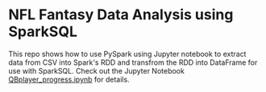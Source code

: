 # NFL Fantasy Data Analysis using SparkSQL
This repo shows how to use PySpark using Jupyter notebook to extract data from CSV into Spark's RDD and transfrom the RDD into DataFrame for use with SparkSQL. Check out the Jupyter Notebook [QBplayer_progress.ipynb](https://github.com/shailesh-singh/nfl_web_scraper_analysis/blob/master/QBplayer_progress.ipynb) for details.
